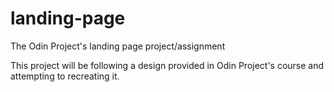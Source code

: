 # landing-page
The Odin Project's landing page project/assignment

This project will be following a design provided in Odin Project's course and attempting to recreating it.